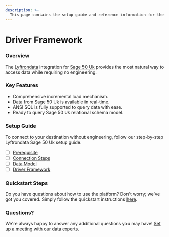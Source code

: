 ```yaml
---
description: >-
  This page contains the setup guide and reference information for the Sage 50 Uk source connector.
---
```


# Driver Framework

### Overview

The [Lyftrondata](https://www.lyftrondata.com/) integration for [Sage 50 Uk](None) provides the most natural way to access data while requiring no engineering.

### Key Features

* Comprehensive incremental load mechanism.
* Data from Sage 50 Uk is available in real-time.&#x20;
* ANSI SQL is fully supported to query data with ease.
* Ready to query Sage 50 Uk relational schema model.

### Setup Guide

To connect to your destination without engineering, follow our step-by-step Lyftrondata Sage 50 Uk setup guide.

* [ ] [Prerequisite](../prerequisite.md)
* [ ] [Connection Steps](../connection-steps.md)
* [ ] [Data Model](../data-model/erd.md)
* [ ] [Driver Framework](../driver-framework/)

### Quickstart Steps

Do you have questions about how to use the platform? Don't worry; we've got you covered. Simply follow the quickstart instructions [here](../driver-framework/README.md).

### Questions? <a href="#questions" id="questions"></a>

We're always happy to answer any additional questions you may have! [Set up a meeting with our data experts.](https://www.lyftrondata.com/book-a-meeting/)



